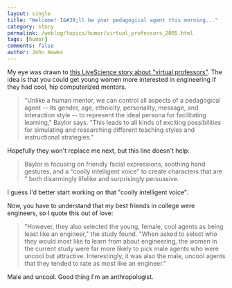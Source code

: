 ```yaml
---
layout: single 
title: "Welcome! I&#39;ll be your pedagogical agent this morning..." 
category: story
permalink: /weblog/topics/humor/virtual_professors_2005.html
tags: [humor] 
comments: false 
author: John Hawks 
---
```



<p>
My eye was drawn to <a href="http://www.msnbc.msn.com/id/10070993/">this LiveScience story about "virtual professors"</a>. The idea is that you could get young women more interested in engineering if they had cool, hip computerized mentors. 
</p>

<blockquote>"Unlike a human mentor, we can control all aspects of a pedagogical agent -- its gender, age, ethnicity, personality, message, and interaction style -- to represent the ideal persona for facilitating learning," Baylor says. "This leads to all kinds of exciting possibilities for simulating and researching different teaching styles and instructional strategies."</blockquote>

<p>
Hopefully they won't replace me next, but this line doesn't help: 
</p>

<blockquote>Baylor is focusing on friendly facial expressions, soothing hand gestures, and a "coolly intelligent voice" to create characters that are " both disarmingly lifelike and surprisingly persuasive.</blockquote>

<p>
I guess I'd better start working on that "coolly intelligent voice". 
</p>

<p>
Now, you have to understand that my best friends in college were engineers, so I quote this out of love: 
</p>

<blockquote>"However, they also selected the young, female, cool agents as being least like an engineer," the study found. "When asked to select who they would most like to learn from about engineering, the women in the current study were far more likely to pick male agents who were uncool but attractive. Interestingly, it was also the male, uncool agents that they tended to rate as most like an engineer."</blockquote>

<p>
Male and uncool. Good thing I'm an anthropologist. 
</p>

